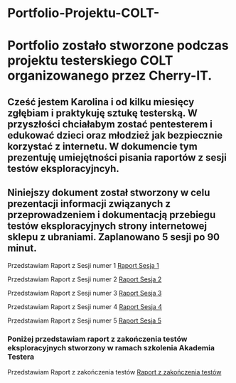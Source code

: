 # Portfolio-Projektu-COLT-
<h1>Portfolio zostało stworzone podczas projektu testerskiego COLT organizowanego przez Cherry-IT.</h1>

<a><h2>Cześć jestem Karolina i od kilku miesięcy zgłębiam i praktykuję sztukę testerską. W przyszłości chciałabym zostać pentesterem i edukować dzieci oraz młodzież jak bezpiecznie korzystać z internetu. W dokumencie tym prezentuję umiejętności pisania raportów z sesji testów eksploracyjncyh.</h2></a>
<h2>Niniejszy dokument został stworzony w  celu prezentacji informacji związanych z  przeprowadzeniem i dokumentacją przebiegu testów eksploracyjnych strony internetowej sklepu z ubraniami. Zaplanowano 5 sesji po 90 minut. </h2>

<a>Przedstawiam Raport z Sesji numer 1</a>
<a href="https://docs.google.com/document/d/1ONnVXSj3UjBDW7UlHMaYuMMrCf9WmyZd/edit?usp=sharing&ouid=109036235607774440541&rtpof=true&sd=true"> Raport Sesja 1</a>

<a>Przedstawiam Raport z Sesji numer 2</a>
<a href="https://docs.google.com/document/d/1Wq9B4xml0XkxFtSc8EjLcHRNXB5dnoiW/edit?usp=sharing&ouid=109036235607774440541&rtpof=true&sd=true"> Raport Sesja 2</a>

<a>Przedstawiam Raport z Sesji numer 3</a>
<a href="https://docs.google.com/document/d/1Sx_e6nED79HU7iVPVTMHAWVRemyPF6g6/edit?usp=sharing&ouid=109036235607774440541&rtpof=true&sd=true"> Raport Sesja 3</a>

<a>Przedstawiam Raport z Sesji numer 4</a>
<a href="https://docs.google.com/document/d/15eaiq9ks5mbXN_DNtSlLyHwsynJyWeKf/edit?usp=sharing&ouid=109036235607774440541&rtpof=true&sd=true"> Raport Sesja 4</a>

<a>Przedstawiam Raport z Sesji numer 5</a>
<a href="https://docs.google.com/document/d/1QnbLZcqLsj_pS0Xe7XooxJofhTx8wL_o/edit?usp=sharing&ouid=109036235607774440541&rtpof=true&sd=true"> Raport Sesja 5</a>

<h3>Poniżej przedstawiam raport z zakończenia testów eksploracyjnych stworzony w ramach szkolenia Akademia Testera</h3>
<a>Przedstawiam Raport z zakończenia testów</a>
<a href="https://drive.google.com/file/d/1E-nDgRbod2KGYYt76rysR2ca-IGLuVVG/view?usp=sharing"> Raport z zakończenia testów</a>
